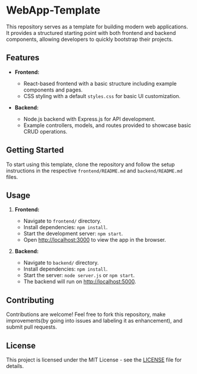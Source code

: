 # WebApp-Template

This repository serves as a template for building modern web applications. It provides a structured starting point with both frontend and backend components, allowing developers to quickly bootstrap their projects.

## Features

- **Frontend:**
  - React-based frontend with a basic structure including example components and pages.
  - CSS styling with a default `styles.css` for basic UI customization.
  
- **Backend:**
  - Node.js backend with Express.js for API development.
  - Example controllers, models, and routes provided to showcase basic CRUD operations.
  
## Getting Started

To start using this template, clone the repository and follow the setup instructions in the respective `frontend/README.md` and `backend/README.md` files.

## Usage

1. **Frontend:**
   - Navigate to `frontend/` directory.
   - Install dependencies: `npm install`.
   - Start the development server: `npm start`.
   - Open [http://localhost:3000](http://localhost:3000) to view the app in the browser.

2. **Backend:**
   - Navigate to `backend/` directory.
   - Install dependencies: `npm install`.
   - Start the server: `node server.js` or `npm start`.
   - The backend will run on [http://localhost:5000](http://localhost:5000).

## Contributing

Contributions are welcome! Feel free to fork this repository, make improvements(by going into issues and labeling it as enhancement), and submit pull requests.

## License

This project is licensed under the MIT License - see the [LICENSE](LICENSE) file for details.
